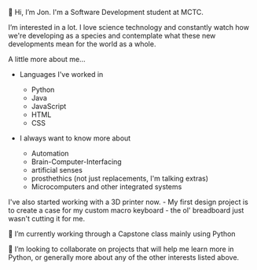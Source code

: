 👋 Hi, I’m Jon. I'm a Software Development student at MCTC. 

I’m interested in a lot. I love science technology and constantly watch how we're developing as a species and contemplate what these new developments mean for the world as a whole.

A little more about me...
- Languages I've worked in
	- Python
	- Java
	- JavaScript
	- HTML
	- CSS
  
- I always want to know more about
	- Automation
	- Brain-Computer-Interfacing
	- artificial senses
 	- prosthethics (not just replacements, I'm talking extras)
	- Microcomputers and other integrated systems

I've also started working with a 3D printer now.
	 - My first design project is to create a case for my custom macro keyboard - the ol' breadboard just wasn't cutting it for me. 
	
🌱 I’m currently working through a Capstone class mainly using Python

💞️ I’m looking to collaborate on projects that will help me learn more in Python, or 
	generally more about any of the other interests listed above.
	
<!---
Jon-117/Jon-117 is a ✨ special ✨ repository because its `README.md` (this file) appears on your GitHub profile.
You can click the Preview link to take a look at your changes.
--->
